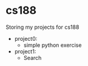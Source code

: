 # cs188
Storing my projects for cs188
- project0:
  - simple python exercise
- project1:
  - Search
